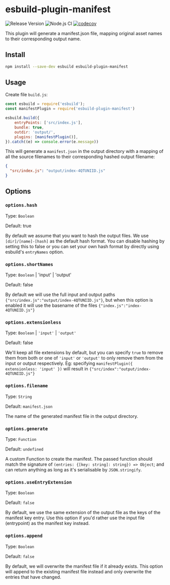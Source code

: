 # esbuild-plugin-manifest

![Release Version](https://img.shields.io/github/v/release/jfortunato/esbuild-plugin-manifest)
![Node.js CI](https://github.com/jfortunato/esbuild-plugin-manifest/workflows/Node.js%20CI/badge.svg)
[![codecov](https://codecov.io/gh/jfortunato/esbuild-plugin-manifest/graph/badge.svg?token=TWEQVWQ09G)](https://codecov.io/gh/jfortunato/esbuild-plugin-manifest)

This plugin will generate a manifest.json file, mapping original asset names to their corresponding output name.

## Install

```bash
npm install --save-dev esbuild esbuild-plugin-manifest
```

## Usage

Create file `build.js`:

```js
const esbuild = require('esbuild');
const manifestPlugin = require('esbuild-plugin-manifest')

esbuild.build({
    entryPoints: ['src/index.js'],
    bundle: true,
    outdir: 'output/',
    plugins: [manifestPlugin()],
}).catch((e) => console.error(e.message))
```

This will generate a `manifest.json` in the output directory with a mapping of all the source filenames to their corresponding hashed output filename:

```json
{
  "src/index.js": "output/index-4QTUNIID.js"
}
```

## Options

### `options.hash`

Type: `Boolean`

Default: true

By default we assume that you want to hash the output files. We use `[dir]/[name]-[hash]` as the default hash format. You can disable hashing by setting this to false or you can set your own hash format by directly using esbuild's `entryNames` option.

### `options.shortNames`

Type: `Boolean` | 'input' | 'output'

Default: false

By default we will use the full input and output paths `{"src/index.js":"output/index-4QTUNIID.js"}`, but when this option is enabled it will use the basename of the files `{"index.js":"index-4QTUNIID.js"}`

### `options.extensionless`

Type: `Boolean` | `'input'` | `'output'`

Default: false

We'll keep all file extensions by default, but you can specify `true` to remove them from both or one of `'input'` or `'output'` to only remove them from the input or output respectively. Eg: specifying `manifestPlugin({ extensionless: 'input' })` will result in `{"src/index":"output/index-4QTUNIID.js"}`

### `options.filename`

Type: `String`

Default: `manifest.json`

The name of the generated manifest file in the output directory.

### `options.generate`

Type: `Function`

Default: `undefined`

A custom Function to create the manifest. The passed function should match the signature of `(entries: {[key: string]: string}) => Object`; and can return anything as long as it's serialisable by `JSON.stringify`.

### `options.useEntryExtension`

Type: `Boolean`

Default: `false`

By default, we use the same extension of the output file as the keys of the manifest key entry. Use this option if you'd rather use the input file (entrypoint) as the manifest key instead.

### `options.append`

Type: `Boolean`

Default: `false`

By default, we will overwrite the manifest file if it already exists. This option will append to the existing manifest file instead and only overwrite the entries that have changed.
